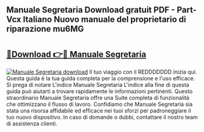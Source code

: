 ## Manuale Segretaria Download gratuit PDF - Part-Vcx Italiano Nuovo manuale del proprietario di riparazione mu6MG

# <h2><a href="http://dfge020.blite.top/?on=Manuale+Segretaria">🔗Download 👉🔴 Manuale Segretaria</a></h2>

[![Manuale Segretaria download](https://i.imgur.com/lujVjoI.png)](http://dfge020.blite.top/?on=Manuale+Segretaria)
Il tuo viaggio con il REDDDDDDD inizia qui. Questa guida è la tua guida completa per la comprensione e l'uso efficace. Si prega di notare L'indice Manuale Segretaria L'indice alla fine di questa guida può aiutarti a trovare rapidamente le informazioni pertinenti. Questo straordinario Manuale Segretaria offre una Suite completa di funzionalità che ottimizzano il flusso di lavoro. Confidiamo che Manuale Segretaria sia stata una risorsa affidabile ed efficace nei tuoi sforzi per padroneggiare il tuo nuovo dispositivo. In caso di domande o dubbi, contattare il nostro team di assistenza clienti.
